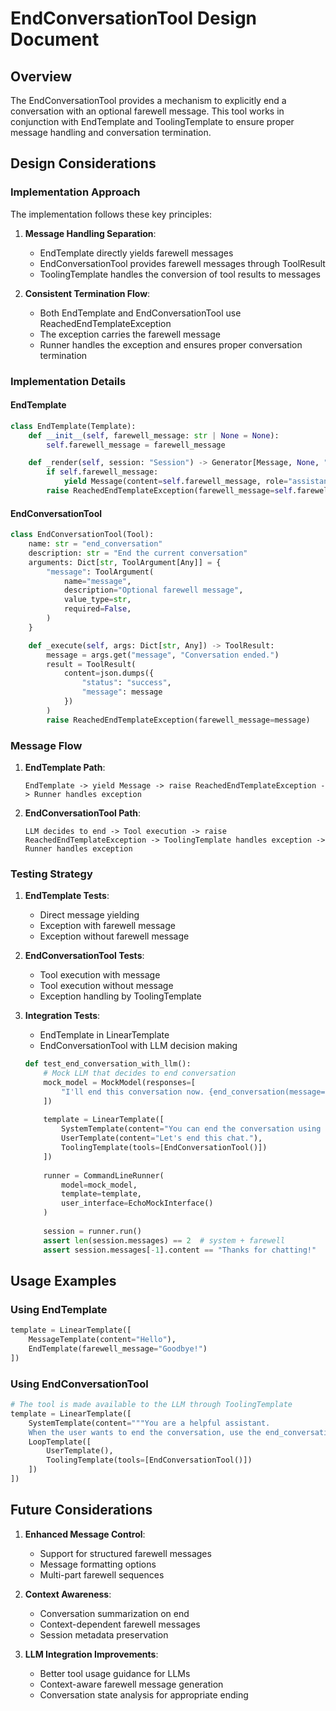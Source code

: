 # EndConversationTool Design Document

## Overview
The EndConversationTool provides a mechanism to explicitly end a conversation with an optional farewell message. This tool works in conjunction with EndTemplate and ToolingTemplate to ensure proper message handling and conversation termination.

## Design Considerations

### Implementation Approach

The implementation follows these key principles:

1. **Message Handling Separation**:
   - EndTemplate directly yields farewell messages
   - EndConversationTool provides farewell messages through ToolResult
   - ToolingTemplate handles the conversion of tool results to messages

2. **Consistent Termination Flow**:
   - Both EndTemplate and EndConversationTool use ReachedEndTemplateException
   - The exception carries the farewell message
   - Runner handles the exception and ensures proper conversation termination

### Implementation Details

#### EndTemplate
```python
class EndTemplate(Template):
    def __init__(self, farewell_message: str | None = None):
        self.farewell_message = farewell_message

    def _render(self, session: "Session") -> Generator[Message, None, "Session"]:
        if self.farewell_message:
            yield Message(content=self.farewell_message, role="assistant")
        raise ReachedEndTemplateException(farewell_message=self.farewell_message)
```

#### EndConversationTool
```python
class EndConversationTool(Tool):
    name: str = "end_conversation"
    description: str = "End the current conversation"
    arguments: Dict[str, ToolArgument[Any]] = {
        "message": ToolArgument(
            name="message",
            description="Optional farewell message",
            value_type=str,
            required=False,
        )
    }

    def _execute(self, args: Dict[str, Any]) -> ToolResult:
        message = args.get("message", "Conversation ended.")
        result = ToolResult(
            content=json.dumps({
                "status": "success",
                "message": message
            })
        )
        raise ReachedEndTemplateException(farewell_message=message)
```

### Message Flow

1. **EndTemplate Path**:
   ```
   EndTemplate -> yield Message -> raise ReachedEndTemplateException -> Runner handles exception
   ```

2. **EndConversationTool Path**:
   ```
   LLM decides to end -> Tool execution -> raise ReachedEndTemplateException -> ToolingTemplate handles exception -> Runner handles exception
   ```

### Testing Strategy

1. **EndTemplate Tests**:
   - Direct message yielding
   - Exception with farewell message
   - Exception without farewell message

2. **EndConversationTool Tests**:
   - Tool execution with message
   - Tool execution without message
   - Exception handling by ToolingTemplate

3. **Integration Tests**:
   - EndTemplate in LinearTemplate
   - EndConversationTool with LLM decision making
   ```python
   def test_end_conversation_with_llm():
       # Mock LLM that decides to end conversation
       mock_model = MockModel(responses=[
           "I'll end this conversation now. {end_conversation(message='Thanks for chatting!')}"
       ])
       
       template = LinearTemplate([
           SystemTemplate(content="You can end the conversation using the end_conversation tool."),
           UserTemplate(content="Let's end this chat."),
           ToolingTemplate(tools=[EndConversationTool()])
       ])
       
       runner = CommandLineRunner(
           model=mock_model,
           template=template,
           user_interface=EchoMockInterface()
       )
       
       session = runner.run()
       assert len(session.messages) == 2  # system + farewell
       assert session.messages[-1].content == "Thanks for chatting!"
   ```

## Usage Examples

### Using EndTemplate
```python
template = LinearTemplate([
    MessageTemplate(content="Hello"),
    EndTemplate(farewell_message="Goodbye!")
])
```

### Using EndConversationTool
```python
# The tool is made available to the LLM through ToolingTemplate
template = LinearTemplate([
    SystemTemplate(content="""You are a helpful assistant.
    When the user wants to end the conversation, use the end_conversation tool with a polite farewell message."""),
    LoopTemplate([
        UserTemplate(),
        ToolingTemplate(tools=[EndConversationTool()])
    ])
])
```

## Future Considerations

1. **Enhanced Message Control**:
   - Support for structured farewell messages
   - Message formatting options
   - Multi-part farewell sequences

2. **Context Awareness**:
   - Conversation summarization on end
   - Context-dependent farewell messages
   - Session metadata preservation

3. **LLM Integration Improvements**:
   - Better tool usage guidance for LLMs
   - Context-aware farewell message generation
   - Conversation state analysis for appropriate ending
